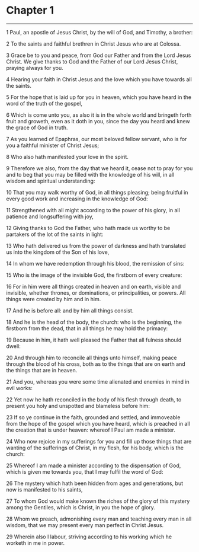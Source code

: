 # Chapter 1

***

1 Paul, an apostle of Jesus Christ, by the will of God, and Timothy, a brother:

2 To the saints and faithful brethren in Christ Jesus who are at Colossa.

3 Grace be to you and peace, from God our Father and from the Lord Jesus Christ. We give thanks to God and the Father of our Lord Jesus Christ, praying always for you.

4 Hearing your faith in Christ Jesus and the love which you have towards all the saints.

5 For the hope that is laid up for you in heaven, which you have heard in the word of the truth of the gospel,

6 Which is come unto you, as also it is in the whole world and bringeth forth fruit and groweth, even as it doth in you, since the day you heard and knew the grace of God in truth.

7 As you learned of Epaphras, our most beloved fellow servant, who is for you a faithful minister of Christ Jesus;

8 Who also hath manifested your love in the spirit.

9 Therefore we also, from the day that we heard it, cease not to pray for you and to beg that you may be filled with the knowledge of his will, in all wisdom and spiritual understanding:

10 That you may walk worthy of God, in all things pleasing; being fruitful in every good work and increasing in the knowledge of God:

11 Strengthened with all might according to the power of his glory, in all patience and longsuffering with joy,

12 Giving thanks to God the Father, who hath made us worthy to be partakers of the lot of the saints in light:

13 Who hath delivered us from the power of darkness and hath translated us into the kingdom of the Son of his love,

14 In whom we have redemption through his blood, the remission of sins:

15 Who is the image of the invisible God, the firstborn of every creature:

16 For in him were all things created in heaven and on earth, visible and invisible, whether thrones, or dominations, or principalities, or powers. All things were created by him and in him.

17 And he is before all: and by him all things consist.

18 And he is the head of the body, the church: who is the beginning, the firstborn from the dead, that in all things he may hold the primacy:

19 Because in him, it hath well pleased the Father that all fulness should dwell:

20 And through him to reconcile all things unto himself, making peace through the blood of his cross, both as to the things that are on earth and the things that are in heaven.

21 And you, whereas you were some time alienated and enemies in mind in evil works:

22 Yet now he hath reconciled in the body of his flesh through death, to present you holy and unspotted and blameless before him:

23 If so ye continue in the faith, grounded and settled, and immoveable from the hope of the gospel which you have heard, which is preached in all the creation that is under heaven: whereof I Paul am made a minister.

24 Who now rejoice in my sufferings for you and fill up those things that are wanting of the sufferings of Christ, in my flesh, for his body, which is the church:

25 Whereof I am made a minister according to the dispensation of God, which is given me towards you, that I may fulfil the word of God:

26 The mystery which hath been hidden from ages and generations, but now is manifested to his saints,

27 To whom God would make known the riches of the glory of this mystery among the Gentiles, which is Christ, in you the hope of glory.

28 Whom we preach, admonishing every man and teaching every man in all wisdom, that we may present every man perfect in Christ Jesus.

29 Wherein also I labour, striving according to his working which he worketh in me in power.

